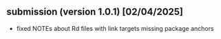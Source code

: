 
## submission (version 1.0.1) [02/04/2025]

- fixed NOTEs about Rd files with link targets missing package anchors

<!--- ## resubmission (version 1.0.0) [17/08/2021]

- adjusted one URL --->

<!--- ## submission (version 1.0.0) [17/08/2021]

- version bump associated with release of JSS publication; the DOI in the CITATION is for a new JSS publication that will be registered after publication on CRAN --->

<!--- ## resubmission (version 0.8.4) [19/04/2021]

- adjusted one URL, dropped one test (resulted in minor differences only on Debian), added three packages to Suggests --->

<!--- ## submission (version 0.8.4) [17/04/2021]

**new**: internal compliance fixes related to newest quanteda API (resolves CRAN significant warnings) --->

<!--- ## resubmission (version 0.8.3) [17/02/2021]

- adjusted some URL and doi links that gave redirects (devtools::check_win_devel() revealed no remaining NOTEs) --->

<!--- ## submission (version 0.8.3) [13/02/2021]

**new**: minor bug and documentation fixes

- replacement of some order() calls, to get package back on CRAN --->

<!--- ## resubmission (version 0.8.2) [25/06/2020]

- modified invalid doi markup in CITATION file --->

<!--- ## submission (version 0.8.2) [24/06/2020]

**new**: minor bug and documentation fixes, release of website

- solves open CRAN errors on some platforms --->

<!--- ## submission (version 0.8.1) [11/03/2020]

**new**: compliance fixes related to new quanteda release --->

<!--- ## submission (version 0.8) [13/01/2020]

**new**: minor improvements --->

<!--- ## submission (version 0.7.6) [31/10/2019]

- fixed memory leak bug --->

<!--- ## submission (version 0.7.5) [30/10/2019]

**new**: slight bug, documentation and consistency fixes --->

<!--- ## submission (version 0.7) [12/09/2019]

**new**: increased the flexibility in the sentiment calculation (sentence-level calculation and more weighting schemes), simplified certain functionalities to allow for a more R-based workflow, added a Shiny application --->

<!--- ## submission (version 0.5.6) [17/12/2018]

**new**: very minor update (one function change and a few documentation fixes) --->

<!--- ## submission (version 0.5.5) [15/11/2018]

**new**: minor additions and simplifications

- resolved failing test for old R version 3.4.4
- diminished the number of Imports --->

<!--- ## submission (version 0.5.1) [20/09/2018]

**new**: minor modifications, mainly to resolve CRAN check issues

- set number of default threads used to 1, to avoid UBSAN warnings coming from usage of RcppParallel
- modified C++ code to avoid Solaris error --->

<!--- ## submission (version 0.5) [18/09/2018]

**new**: reimplementation of sentiment calculation code in C++, final set of API changes for better overall clarity, small bug and documentation fixes

- installed size > 5Mb, due to more compiled code
- examples now run significantly faster because of speed improvements --->

<!--- ## resubmission (version 0.4) [28/05/2018]

- modified example that took too long (to pass pre-test) --->

<!--- ## submission (version 0.4) [28/05/2018]

**new**: several additional functions and functionalities, and a few API changes --->

<!--- ## submission (version 0.3.5) [26/03/2018]

**new**: minor but necessary patches in to_global() and compute_sentiment() functions --->

<!--- ## resubmission (version 0.3) [18/03/2018]

- some examples modified to diminish elapsed time (to pass pre-test)
- R depends now >= 3.3.0, import of sentimentr omitted --->

<!--- ## submission (version 0.3) [18/03/2018]

**new**: several additional functions and arguments, small bug fixes and clarifications in documentation

- marked UTF-8 strings will remain; this is intentional and comes from the built-in French (mostly) and Dutch word lists --->

<!--- ## resubmission (version 0.2) [12/11/2017]

- added reference to vignette paper in 'Description' field of DESCRIPTION file
- we relocated the code to the GitHub repo 'sborms/sentometrics' 
- changed quanteda::tokenize() to quanteda::tokens() due to errors in automatic checks by CRAN --->

